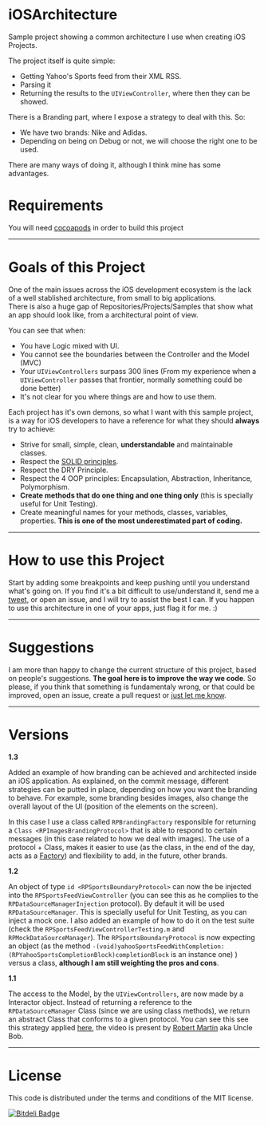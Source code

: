 iOSArchitecture
===============

Sample project showing a common architecture I use when creating iOS Projects.

The project itself is quite simple:

* Getting Yahoo's Sports feed from their XML RSS.
* Parsing it
* Returning the results to the `UIViewController`, where then they can be showed.

There is a Branding part, where I expose a strategy to deal with this. So:

* We have two brands: Nike and Adidas.
* Depending on being on Debug or not, we will choose the right one to be used.

There are many ways of doing it, although I think mine has some advantages.

Requirements
============

You will need [cocoapods](http://cocoapods.org/) in order to build this project 

------------------------------------
Goals of this Project
====================================

One of the main issues across the iOS development ecosystem is the lack of a well stablished architecture, from small to big applications.  
There is also a huge gap of Repositories/Projects/Samples that show what an app should look like, from a architectural point of view. 

You can see that when:

* You have Logic mixed with UI.
* You cannot see the boundaries between the Controller and the Model (MVC)
* Your `UIViewControllers` surpass 300 lines (From my experience when a `UIViewController` passes that frontier, normally something could be done better)
* It's not clear for you where things are and how to use them.

Each project has it's own demons, so what I want with this sample project, is a way for iOS developers to have a reference for what they should **always** try to achieve:

* Strive for small, simple, clean, **understandable** and maintainable classes.
* Respect the [SOLID principles](http://www.codeproject.com/Articles/60845/The-S-O-L-I-D-Object-Oriented-Programming-OOP-Prin).
* Respect the DRY Principle.
* Respect the 4 OOP principles: Encapsulation, Abstraction, Inheritance, Polymorphism.
* **Create methods that do one thing and one thing only** (this is specially useful for Unit Testing).
* Create meaningful names for your methods, classes, variables, properties. **This is one of the most underestimated part of coding.**

------------------------------------
How to use this Project
====================================

Start by adding some breakpoints and keep pushing until you understand what's going on. If you find it's a bit difficult to use/understand it, send me a [tweet](https://twitter.com/XSody), or open an issue, and I will try to assist the best I can. 
If you happen to use this architecture in one of your apps, just flag it for me. :) 

------------------------------------
Suggestions
====================================

I am more than happy to change the current structure of this project, based on people's suggestions. **The goal here is to improve the way we code**.
So please, if you think that something is fundamentaly wrong, or that could be improved, open an issue, create a pull request or [just let me know](https://twitter.com/XSody).

------------------------------------
Versions
====================================

**1.3**

Added an example of how branding can be achieved and architected inside an iOS application. As explained, on the commit message, different strategies can be putted in place, depending on how you want the branding to behave. For example, some branding besides images, also change the overall layout of the UI (position of the elements on the screen). 

In this case I use a class called `RPBrandingFactory` responsible for returning a `Class <RPImagesBrandingProtocol>` that is able to respond to certain messages (in this case related to how we deal with images). The use of a protocol + Class, makes it easier to use (as the class, in the end of the day, acts as a [Factory](http://en.wikipedia.org/wiki/Factory_method_pattern)) and flexibility to add, in the future, other brands. 

**1.2**

An object of type `id <RPSportsBoundaryProtocol>` can now the be injected into the `RPSportsFeedViewController` (you can see this as he complies to the `RPDataSourceManagerInjection` protocol). By default it will be used `RPDataSourceManager`. This is specially useful for Unit Testing, as you can inject a mock one. I also added an example of how to do it on the test suite (check the `RPSportsFeedViewControllerTesting.m` and `RPMockDataSourceManager`). The `RPSportsBoundaryProtocol` is now expecting an object (as the method `-(void)yahooSportsFeedWithCompletion:(RPYahooSportsCompletionBlock)completionBlock` is an instance one)
) versus a class, **although I am still weighting the pros and cons**.

**1.1**

The access to the Model, by the `UIViewControllers`, are now made by a Interactor object. Instead of returning a reference to the `RPDataSourceManager` Class (since we are using class methods), we return an abstract Class that conforms to a given protocol. You can see this see this strategy applied [here](http://www.confreaks.com/videos/759-rubymidwest2011-keynote-architecture-the-lost-years#!), the video is present by [Robert Martin](http://en.wikipedia.org/wiki/Robert_Cecil_Martin) aka Uncle Bob. 

-------
License
=======

This code is distributed under the terms and conditions of the MIT license. 


[![Bitdeli Badge](https://d2weczhvl823v0.cloudfront.net/RuiAAPeres/iosarchitecture/trend.png)](https://bitdeli.com/free "Bitdeli Badge")

